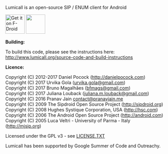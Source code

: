 Lumicall is an open-source SIP / ENUM client for Android

[<img src="https://f-droid.org/badge/get-it-on.png" alt="Get it on F-Droid" height="60">](https://f-droid.org/app/org.lumicall.android)
<a href="https://play.google.com/store/apps/details?id=org.lumicall.android"><img src="https://play.google.com/intl/en_us/badges/images/generic/en_badge_web_generic.png" height="60"></a>

**Building:**

To build this code, please see the instructions here: http://www.lumicall.org/source-code-and-build-instructions


**Licence:**

Copyright (C) 2012-2017 Daniel Pocock (http://danielpocock.com)  
Copyright (C) 2017 Urvika Gola (urvika.gola@gmail.com)  
Copyright (C) 2017 Bruno Magalhães (bfmags@gmail.com)  
Copyright (C) 2017 Juliana Louback (juliana.m.louback@gmail.com)  
Copyright (C) 2016 Pranav Jain contact@pranavjain.me  
Copyright (C) 2009 The Sipdroid Open Source Project (http://sipdroid.org)  
Copyright (C) 2008 Hughes Systique Corporation, USA (http://hsc.com)  
Copyright (C) 2006 The Android Open Source Project (http://android.com)  
Copyright (C) 2005 Luca Veltri - University of Parma - Italy (http://mjsip.org)  

Licensed under the GPL v3 - see [LICENSE.TXT](https://github.com/opentelecoms-org/lumicall/blob/master/LICENSE.TXT)

Lumicall has been supported by Google Summer of Code and Outreachy.
